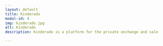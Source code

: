 ```yaml
---
layout: default
title: Kinderado
modal-id: 4
img: kinderado.jpg
alt: Kinderado
description: Kinderado is a platform for the private exchange and sale of used baby and children's clothes.

---
```

